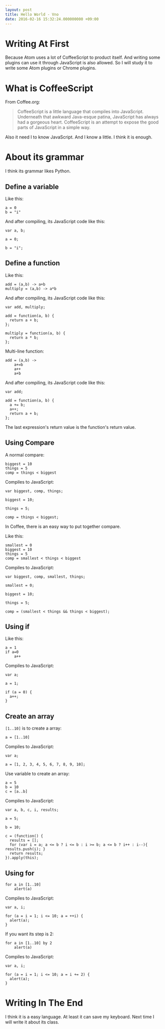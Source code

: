 ```yaml
---
layout: post
title: Hello World - Vno
date: 2016-02-16 15:32:24.000000000 +09:00
---
```


# Writing At First
Because Atom uses a lot of CoffeeScript to product itself. And writing some plugins can use it through JavaScript is also allowed. So I will study it to write some Atom plugins or Chrome plugins.

# What is CoffeeScript
From Coffee.org:
> CoffeeScript is a little language that compiles into JavaScript. Underneath that awkward Java-esque patina, JavaScript has always had a gorgeous heart. CoffeeScript is an attempt to expose the good parts of JavaScript in a simple way.

Also it need I to know JavaScript. And I know a little. I think it is enough.

# About its grammar
I think its grammar likes Python.
## Define a variable
Like this:
```
a = 0
b = "i"
```
And after compiling, its JavaScript code like this:
```
var a, b;

a = 0;

b = "i";
```
## Define a function
Like this:
```
add = (a,b) -> a+b
multiply = (a,b) -> a*b
```
And after compiling, its JavaScript code like this:
```
var add, multiply;

add = function(a, b) {
  return a + b;
};

multiply = function(a, b) {
  return a * b;
};
```
Multi-line function:
```
add = (a,b) ->
    a+=b
    a++
    a+b
```
And after compiling, its JavaScript code like this:
```
var add;

add = function(a, b) {
  a += b;
  a++;
  return a + b;
};
```
The last expression's return value is the function's return value.
## Using Compare
A normal compare:
```
biggest = 10
things = 5
comp = things < biggest
```
Compiles to JavaScript:
```
var biggest, comp, things;

biggest = 10;

things = 5;

comp = things < biggest;
```
In Coffee, there is an easy way to put together compare.

Like this:
```
smallest = 0
biggest = 10
things = 5
comp = smallest < things < biggest
```
Compiles to JavaScript:
```
var biggest, comp, smallest, things;

smallest = 0;

biggest = 10;

things = 5;

comp = (smallest < things && things < biggest);
```
## Using if
Like this:
```
a = 1
if a=0
    a++
```
Compiles to JavaScript:
```
var a;

a = 1;

if (a = 0) {
  a++;
}
```
## Create an array

`[1..10]` is to create a array:
```
a = [1..10]
```
Compiles to JavaScript:
```
var a;

a = [1, 2, 3, 4, 5, 6, 7, 8, 9, 10];
```
Use variable to create an array:
```
a = 5
b = 10
c = [a..b]
```
Compiles to JavaScript:
```
var a, b, c, i, results;

a = 5;

b = 10;

c = (function() {
  results = [];
  for (var i = a; a <= b ? i <= b : i >= b; a <= b ? i++ : i--){ results.push(i); }
  return results;
}).apply(this);
```
## Using for
```
for a in [1..10]
    alert(a)
```
Compiles to JavaScript:
```
var a, i;

for (a = i = 1; i <= 10; a = ++i) {
  alert(a);
}
```
If you want its step is 2:
```
for a in [1..10] by 2
    alert(a)
```
Compiles to JavaScript:
```
var a, i;

for (a = i = 1; i <= 10; a = i += 2) {
  alert(a);
}
```
# Writing In The End
I think it is a easy language. At least it can save my keyboard. Next time I will write it about its class.
